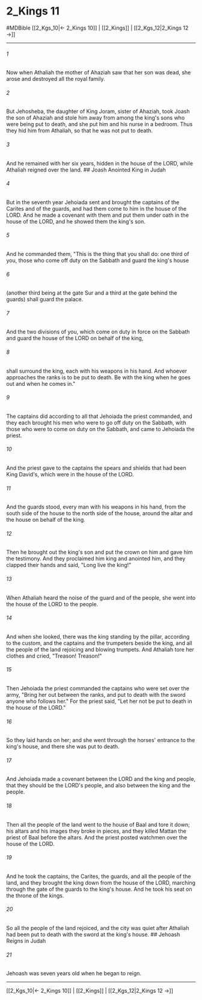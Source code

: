 # 2_Kings 11
#MDBible
[[2_Kgs_10|← 2_Kings 10]] | [[2_Kings]] | [[2_Kgs_12|2_Kings 12 →]]

***

###### 1 

Now when Athaliah the mother of Ahaziah saw that her son was dead, she arose and destroyed all the royal family. 

###### 2 

But Jehosheba, the daughter of King Joram, sister of Ahaziah, took Joash the son of Ahaziah and stole him away from among the king's sons who were being put to death, and she put him and his nurse in a bedroom. Thus they hid him from Athaliah, so that he was not put to death. 

###### 3 

And he remained with her six years, hidden in the house of the LORD, while Athaliah reigned over the land. ## Joash Anointed King in Judah 

###### 4 

But in the seventh year Jehoiada sent and brought the captains of the Carites and of the guards, and had them come to him in the house of the LORD. And he made a covenant with them and put them under oath in the house of the LORD, and he showed them the king's son. 

###### 5 

And he commanded them, "This is the thing that you shall do: one third of you, those who come off duty on the Sabbath and guard the king's house 

###### 6 

(another third being at the gate Sur and a third at the gate behind the guards) shall guard the palace. 

###### 7 

And the two divisions of you, which come on duty in force on the Sabbath and guard the house of the LORD on behalf of the king, 

###### 8 

shall surround the king, each with his weapons in his hand. And whoever approaches the ranks is to be put to death. Be with the king when he goes out and when he comes in." 

###### 9 

The captains did according to all that Jehoiada the priest commanded, and they each brought his men who were to go off duty on the Sabbath, with those who were to come on duty on the Sabbath, and came to Jehoiada the priest. 

###### 10 

And the priest gave to the captains the spears and shields that had been King David's, which were in the house of the LORD. 

###### 11 

And the guards stood, every man with his weapons in his hand, from the south side of the house to the north side of the house, around the altar and the house on behalf of the king. 

###### 12 

Then he brought out the king's son and put the crown on him and gave him the testimony. And they proclaimed him king and anointed him, and they clapped their hands and said, "Long live the king!" 

###### 13 

When Athaliah heard the noise of the guard and of the people, she went into the house of the LORD to the people. 

###### 14 

And when she looked, there was the king standing by the pillar, according to the custom, and the captains and the trumpeters beside the king, and all the people of the land rejoicing and blowing trumpets. And Athaliah tore her clothes and cried, "Treason! Treason!" 

###### 15 

Then Jehoiada the priest commanded the captains who were set over the army, "Bring her out between the ranks, and put to death with the sword anyone who follows her." For the priest said, "Let her not be put to death in the house of the LORD." 

###### 16 

So they laid hands on her; and she went through the horses' entrance to the king's house, and there she was put to death. 

###### 17 

And Jehoiada made a covenant between the LORD and the king and people, that they should be the LORD's people, and also between the king and the people. 

###### 18 

Then all the people of the land went to the house of Baal and tore it down; his altars and his images they broke in pieces, and they killed Mattan the priest of Baal before the altars. And the priest posted watchmen over the house of the LORD. 

###### 19 

And he took the captains, the Carites, the guards, and all the people of the land, and they brought the king down from the house of the LORD, marching through the gate of the guards to the king's house. And he took his seat on the throne of the kings. 

###### 20 

So all the people of the land rejoiced, and the city was quiet after Athaliah had been put to death with the sword at the king's house. ## Jehoash Reigns in Judah 

###### 21 

Jehoash was seven years old when he began to reign. 

***

[[2_Kgs_10|← 2_Kings 10]] | [[2_Kings]] | [[2_Kgs_12|2_Kings 12 →]]

